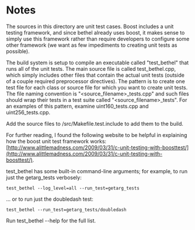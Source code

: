 # Notes
The sources in this directory are unit test cases.  Boost includes a
unit testing framework, and since bethel already uses boost, it makes
sense to simply use this framework rather than require developers to
configure some other framework (we want as few impediments to creating
unit tests as possible).

The build system is setup to compile an executable called "test_bethel"
that runs all of the unit tests.  The main source file is called
test_bethel.cpp, which simply includes other files that contain the
actual unit tests (outside of a couple required preprocessor
directives).  The pattern is to create one test file for each class or
source file for which you want to create unit tests.  The file naming
convention is "<source_filename>_tests.cpp" and such files should wrap
their tests in a test suite called "<source_filename>_tests".  For an
examples of this pattern, examine uint160_tests.cpp and
uint256_tests.cpp.

Add the source files to /src/Makefile.test.include to add them to the build.

For further reading, I found the following website to be helpful in
explaining how the boost unit test framework works:
[http://www.alittlemadness.com/2009/03/31/c-unit-testing-with-boosttest/](http://www.alittlemadness.com/2009/03/31/c-unit-testing-with-boosttest/).

test_bethel has some built-in command-line arguments; for
example, to run just the getarg_tests verbosely:

    test_bethel --log_level=all --run_test=getarg_tests

... or to run just the doubledash test:

    test_bethel --run_test=getarg_tests/doubledash

Run  test_bethel --help   for the full list.

